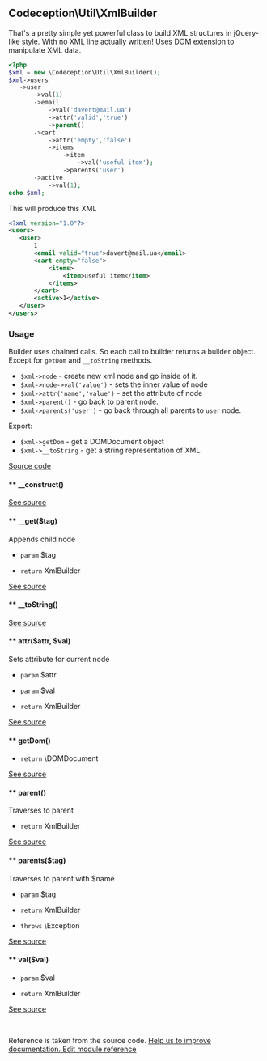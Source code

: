 
## Codeception\Util\XmlBuilder



That's a pretty simple yet powerful class to build XML structures in jQuery-like style. With no XML line actually written!
Uses DOM extension to manipulate XML data.


```php
<?php
$xml = new \Codeception\Util\XmlBuilder();
$xml->users
   ->user
       ->val(1)
       ->email
           ->val('davert@mail.ua')
           ->attr('valid','true')
           ->parent()
       ->cart
           ->attr('empty','false')
           ->items
               ->item
                   ->val('useful item');
               ->parents('user')
       ->active
           ->val(1);
echo $xml;
```

This will produce this XML

```xml
<?xml version="1.0"?>
<users>
   <user>
       1
       <email valid="true">davert@mail.ua</email>
       <cart empty="false">
           <items>
               <item>useful item</item>
           </items>
       </cart>
       <active>1</active>
   </user>
</users>
```

### Usage

Builder uses chained calls. So each call to builder returns a builder object. Except for `getDom` and `__toString` methods.

 * `$xml->node` - create new xml node and go inside of it.
 * `$xml->node->val('value')` - sets the inner value of node
 * `$xml->attr('name','value')` - set the attribute of node
 * `$xml->parent()` - go back to parent node.
 * `$xml->parents('user')` - go back through all parents to `user` node.

Export:

 * `$xml->getDom` - get a DOMDocument object
 * `$xml->__toString` - get a string representation of XML.

[Source code](https://github.com/Codeception/Codeception/blob/master/src/Codeception/Util/XmlBuilder.php)


#### ** __construct() 

[See source](https://github.com/Codeception/Codeception/blob/2.1/src/Codeception/Util/XmlBuilder.php#L78)

#### ** __get($tag) 

Appends child node

 * `param` $tag

 * `return`  XmlBuilder

[See source](https://github.com/Codeception/Codeception/blob/2.1/src/Codeception/Util/XmlBuilder.php#L91)

#### ** __toString() 

[See source](https://github.com/Codeception/Codeception/blob/2.1/src/Codeception/Util/XmlBuilder.php#L163)

#### ** attr($attr, $val) 

Sets attribute for current node

 * `param` $attr
 * `param` $val

 * `return`  XmlBuilder

[See source](https://github.com/Codeception/Codeception/blob/2.1/src/Codeception/Util/XmlBuilder.php#L118)

#### ** getDom() 

 * `return`  \DOMDocument

[See source](https://github.com/Codeception/Codeception/blob/2.1/src/Codeception/Util/XmlBuilder.php#L171)

#### ** parent() 

Traverses to parent

 * `return`  XmlBuilder

[See source](https://github.com/Codeception/Codeception/blob/2.1/src/Codeception/Util/XmlBuilder.php#L129)

#### ** parents($tag) 

Traverses to parent with $name

 * `param` $tag

 * `return`  XmlBuilder
 * `throws`  \Exception

[See source](https://github.com/Codeception/Codeception/blob/2.1/src/Codeception/Util/XmlBuilder.php#L143)

#### ** val($val) 

 * `param` $val

 * `return`  XmlBuilder

[See source](https://github.com/Codeception/Codeception/blob/2.1/src/Codeception/Util/XmlBuilder.php#L104)

<p>&nbsp;</p><div class="alert alert-warning">Reference is taken from the source code. <a href="https://github.com/Codeception/Codeception/blob/2.1/src/Codeception/Util/XmlBuilder.php">Help us to improve documentation. Edit module reference</a></div>
